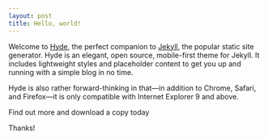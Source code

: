 ```yaml
---
layout: post
title: Hello, world!
---
```


Welcome to [Hyde](), the perfect companion to [Jekyll](), the popular static site generator. Hyde is an elegant, open source, mobile-first theme for Jekyll. It includes lightweight styles and placeholder content to get you up and running with a simple blog in no time.

Hyde is also rather forward-thinking in that—in addition to Chrome, Safari, and Firefox—it is only compatible with Internet Explorer 9 and above.

Find out more and download a copy today

Thanks!